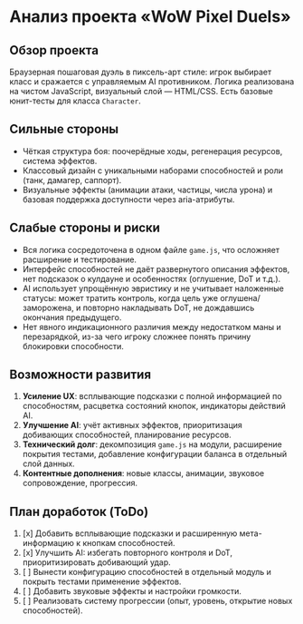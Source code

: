 # Анализ проекта «WoW Pixel Duels»

## Обзор проекта
Браузерная пошаговая дуэль в пиксель-арт стиле: игрок выбирает класс и сражается с управляемым AI противником. Логика реализована на чистом JavaScript, визуальный слой — HTML/CSS. Есть базовые юнит-тесты для класса `Character`.

## Сильные стороны
- Чёткая структура боя: поочерёдные ходы, регенерация ресурсов, система эффектов. 
- Классовый дизайн c уникальными наборами способностей и роли (танк, дамагер, саппорт).
- Визуальные эффекты (анимации атаки, частицы, числа урона) и базовая поддержка доступности через aria-атрибуты.

## Слабые стороны и риски
- Вся логика сосредоточена в одном файле `game.js`, что осложняет расширение и тестирование. 
- Интерфейс способностей не даёт развернутого описания эффектов, нет подсказок о кулдауне и особенностях (оглушение, DoT и т.д.).
- AI использует упрощённую эвристику и не учитывает наложенные статусы: может тратить контроль, когда цель уже оглушена/заморожена, и повторно накладывать DoT, не дождавшись окончания предыдущего.
- Нет явного индикационного различия между недостатком маны и перезарядкой, из-за чего игроку сложнее понять причину блокировки способности.

## Возможности развития
1. **Усиление UX**: всплывающие подсказки с полной информацией по способностям, расцветка состояний кнопок, индикаторы действий AI. 
2. **Улучшение AI**: учёт активных эффектов, приоритизация добивающих способностей, планирование ресурсов. 
3. **Технический долг**: декомпозиция `game.js` на модули, расширение покрытия тестами, добавление конфигурации баланса в отдельный слой данных. 
4. **Контентные дополнения**: новые классы, анимации, звуковое сопровождение, прогрессия.

## План доработок (ToDo)
1. [x] Добавить всплывающие подсказки и расширенную мета-информацию к кнопкам способностей.
2. [x] Улучшить AI: избегать повторного контроля и DoT, приоритизировать добивающий удар.
3. [ ] Вынести конфигурацию способностей в отдельный модуль и покрыть тестами применение эффектов.
4. [ ] Добавить звуковые эффекты и настройки громкости.
5. [ ] Реализовать систему прогрессии (опыт, уровень, открытие новых способностей).

